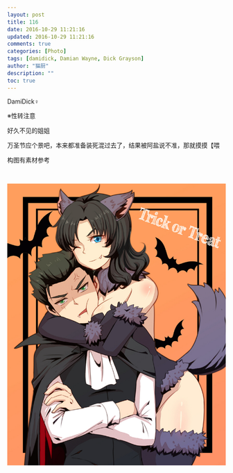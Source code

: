 ```yaml
---
layout: post
title: 116
date: 2016-10-29 11:21:16
updated: 2016-10-29 11:21:16
comments: true
categories: [Photo]
tags: [damidick, Damian Wayne, Dick Grayson]
author: "猫厨"
description: ""
toc: true
---
```


<p>DamiDick♀</p> 
<p>※性转注意</p> 
<p>好久不见的姐姐</p> 
<p>万圣节应个景吧，本来都准备装死混过去了，结果被阿盐说不准，那就摸摸【喂</p> 
<p>构图有素材参考</p> 
<p><br /></p>

![](https://raw.githubusercontent.com/alicewish/meowchain247/master/img_cVZNdzJtQk9JV2VPcmI5RlZOQlRnL0llRERCQnQ4RFFwWlo5RmxZSmdkY0lHd3BQVkdBZHZRPT0.jpg)